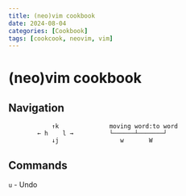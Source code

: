```yaml
---
title: (neo)vim cookbook
date: 2024-08-04
categories: [Cookbook]
tags: [cookcook, neovim, vim]
---
```


# (neo)vim cookbook

## Navigation

```text
            ↑k              moving word:to word
        ← h    l →          └──────┴───────┘
            ↓j                 w       W
```

## Commands

`u` - Undo

